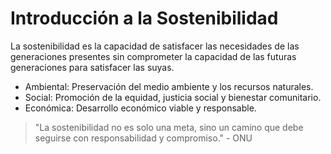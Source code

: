 # Introducción a la Sostenibilidad
La sostenibilidad es la capacidad de satisfacer las necesidades de las generaciones presentes sin comprometer la capacidad de las futuras generaciones para satisfacer las suyas.
- Ambiental: Preservación del medio ambiente y los recursos naturales.
- Social: Promoción de la equidad, justicia social y bienestar comunitario.
- Económica: Desarrollo económico viable y responsable.
> "La sostenibilidad no es solo una meta, sino un camino que debe seguirse con responsabilidad y compromiso." - ONU
